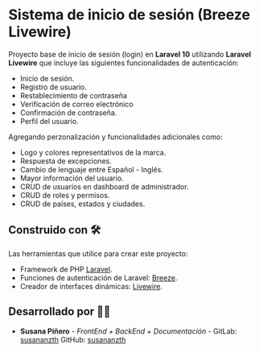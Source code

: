 # Sistema de inicio de sesión (Breeze Livewire)

Proyecto base de inicio de sesión (login) en **Laravel 10** utilizando **Laravel Livewire** que incluye las siguientes funcionalidades de autenticación:
* Inicio de sesión.
* Registro de usuario.
* Restablecimiento de contraseña
* Verificación de correo electrónico
* Confirmación de contraseña.
* Perfil del usuario.

Agregando perzonalización y funcionalidades adicionales como:
* Logo y colores representativos de la marca.
* Respuesta de excepciones.
* Cambio de lenguaje entre Español - Inglés.
* Mayor información del usuario.
* CRUD de usuarios en dashboard de administrador.
* CRUD de roles y permisos.
* CRUD de países, estados y ciudades.

## Construido con 🛠️

Las herramientas que utilice para crear este proyecto:

* Framework de PHP [Laravel](https://laravel.com/docs/10.x).
* Funciones de autenticación de Laravel: [Breeze](https://laravel.com/docs/10.x/starter-kits#breeze-and-next).
* Creador de interfaces dinámicas: [Livewire](https://laravel-livewire.com/).

## Desarrollado por 👩‍💻

* **Susana Piñero** - *FrontEnd + BackEnd + Documentación* - GitLab: [susananzth](https://gitlab.com/susananzth) GitHub: [susananzth](https://github.com/susananzth)
